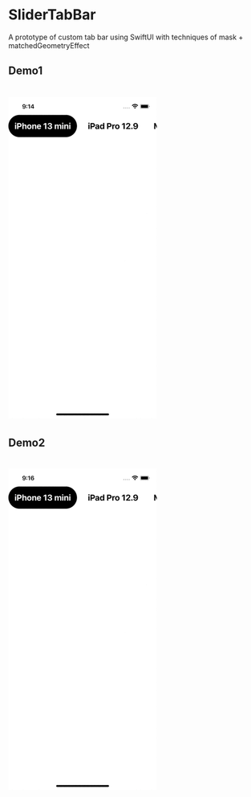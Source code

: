 # SliderTabBar
A prototype of custom tab bar using SwiftUI with techniques of mask + matchedGeometryEffect

## Demo1
# ![](demo1.gif)

## Demo2
# ![](demo2.gif)
